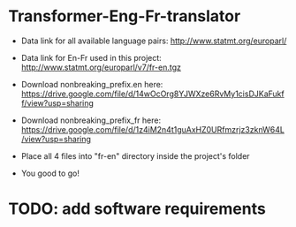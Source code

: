 # Transformer-Eng-Fr-translator
* Data link for all available language pairs: http://www.statmt.org/europarl/ 
* Data link for En-Fr used in this project: http://www.statmt.org/europarl/v7/fr-en.tgz
* Download nonbreaking_prefix.en here: https://drive.google.com/file/d/14wOcOrg8YJWXze6RvMy1cisDJKaFukff/view?usp=sharing 
* Download nonbreaking_prefix_fr here: https://drive.google.com/file/d/1z4iM2n4t1guAxHZ0URfmzrjz3zknW64L/view?usp=sharing 

* Place all 4 files into "fr-en" directory inside the project's folder
* You good to go!

# TODO: add software requirements 
